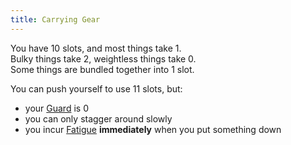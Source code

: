 ```yaml
---
title: Carrying Gear
---
```


You have 10 slots, and most things take 1.  
Bulky things take 2, weightless things take 0.  
Some things are bundled together into 1 slot.

You can push yourself to use 11 slots, but:

-   your [Guard](/rules/fighting/guard) is 0
-   you can only stagger around slowly
-   you incur [Fatigue](/rules/fatigue) **immediately** when you put something
    down
